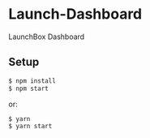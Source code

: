 # Launch-Dashboard
LaunchBox Dashboard

## Setup

```bash
$ npm install
$ npm start
```

or:

```bash
$ yarn
$ yarn start
```